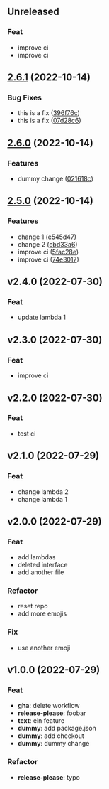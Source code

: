## Unreleased

### Feat

- improve ci
- improve ci

## [2.6.1](https://github.com/fabrue/gha-test/compare/v2.6.0...v2.6.1) (2022-10-14)


### Bug Fixes

* this is a fix ([396f76c](https://github.com/fabrue/gha-test/commit/396f76c4d32c54757ff682bce5c00c2f619a7402))
* this is a fix ([07d28c6](https://github.com/fabrue/gha-test/commit/07d28c6defe46f1715af4bafcddfa2ce04e3a386))

## [2.6.0](https://github.com/fabrue/gha-test/compare/v2.5.0...v2.6.0) (2022-10-14)


### Features

* dummy change ([021618c](https://github.com/fabrue/gha-test/commit/021618c4a946a57486c01fce1c05549d6a3077bc))

## [2.5.0](https://github.com/fabrue/gha-test/compare/v2.4.0...v2.5.0) (2022-10-14)


### Features

* change 1 ([e545d47](https://github.com/fabrue/gha-test/commit/e545d47ddb9ef46bebb75f79956154accb9178bc))
* change 2 ([cbd33a6](https://github.com/fabrue/gha-test/commit/cbd33a69d43e1e784e15bf77f424cf03c9502b60))
* improve ci ([5fac28e](https://github.com/fabrue/gha-test/commit/5fac28e5c5904536ad85774d5e58797284ae4670))
* improve ci ([74e3017](https://github.com/fabrue/gha-test/commit/74e30178e67dbc57d33d622271ef57c080b8f323))

## v2.4.0 (2022-07-30)

### Feat

- update lambda 1

## v2.3.0 (2022-07-30)

### Feat

- improve ci

## v2.2.0 (2022-07-30)

### Feat

- test ci

## v2.1.0 (2022-07-29)

### Feat

- change lambda 2
- change lambda 1

## v2.0.0 (2022-07-29)

### Feat

- add lambdas
- deleted interface
- add another file

### Refactor

- reset repo
- add more emojis

### Fix

- use another emoji

## v1.0.0 (2022-07-29)

### Feat

- **gha**: delete workflow
- **release-please**: foobar
- **text**: ein feature
- **dummy**: add package.json
- **dummy**: add checkout
- **dummy**: dummy change

### Refactor

- **release-please**: typo
